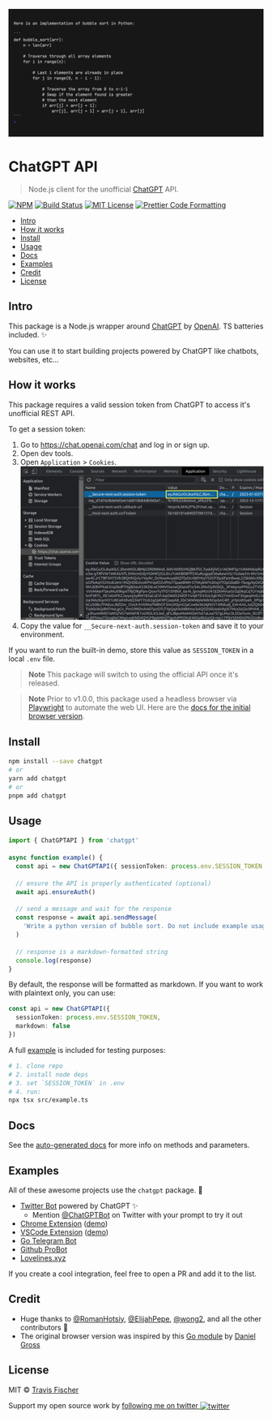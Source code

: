 <p align="center">
  <img alt="Example usage" src="/media/demo.gif">
</p>

# ChatGPT API <!-- omit in toc -->

> Node.js client for the unofficial [ChatGPT](https://openai.com/blog/chatgpt/) API.

[![NPM](https://img.shields.io/npm/v/chatgpt.svg)](https://www.npmjs.com/package/chatgpt) [![Build Status](https://github.com/transitive-bullshit/chatgpt-api/actions/workflows/test.yml/badge.svg)](https://github.com/transitive-bullshit/chatgpt-api/actions/workflows/test.yml) [![MIT License](https://img.shields.io/badge/license-MIT-blue)](https://github.com/transitive-bullshit/chatgpt-api/blob/main/license) [![Prettier Code Formatting](https://img.shields.io/badge/code_style-prettier-brightgreen.svg)](https://prettier.io)

- [Intro](#intro)
- [How it works](#how-it-works)
- [Install](#install)
- [Usage](#usage)
- [Docs](#docs)
- [Examples](#examples)
- [Credit](#credit)
- [License](#license)

## Intro

This package is a Node.js wrapper around [ChatGPT](https://openai.com/blog/chatgpt) by [OpenAI](https://openai.com). TS batteries included. ✨

You can use it to start building projects powered by ChatGPT like chatbots, websites, etc...

## How it works

This package requires a valid session token from ChatGPT to access it's unofficial REST API.

To get a session token:

1. Go to https://chat.openai.com/chat and log in or sign up.
2. Open dev tools.
3. Open `Application` > `Cookies`.
   ![ChatGPT cookies](./media/session-token.png)
4. Copy the value for `__Secure-next-auth.session-token` and save it to your environment.

If you want to run the built-in demo, store this value as `SESSION_TOKEN` in a local `.env` file.

> **Note**
> This package will switch to using the official API once it's released.

> **Note**
> Prior to v1.0.0, this package used a headless browser via [Playwright](https://playwright.dev/) to automate the web UI. Here are the [docs for the initial browser version](https://github.com/transitive-bullshit/chatgpt-api/tree/v0.4.2).

## Install

```bash
npm install --save chatgpt
# or
yarn add chatgpt
# or
pnpm add chatgpt
```

## Usage

```ts
import { ChatGPTAPI } from 'chatgpt'

async function example() {
  const api = new ChatGPTAPI({ sessionToken: process.env.SESSION_TOKEN })

  // ensure the API is properly authenticated (optional)
  await api.ensureAuth()

  // send a message and wait for the response
  const response = await api.sendMessage(
    'Write a python version of bubble sort. Do not include example usage.'
  )

  // response is a markdown-formatted string
  console.log(response)
}
```

By default, the response will be formatted as markdown. If you want to work with plaintext only, you can use:

```ts
const api = new ChatGPTAPI({
  sessionToken: process.env.SESSION_TOKEN,
  markdown: false
})
```

A full [example](./src/example.ts) is included for testing purposes:

```bash
# 1. clone repo
# 2. install node deps
# 3. set `SESSION_TOKEN` in .env
# 4. run:
npx tsx src/example.ts
```

## Docs

See the [auto-generated docs](./docs/classes/ChatGPTAPI.md) for more info on methods and parameters.

## Examples

All of these awesome projects use the `chatgpt` package. 🤯

- [Twitter Bot](https://github.com/transitive-bullshit/chatgpt-twitter-bot) powered by ChatGPT ✨
  - Mention [@ChatGPTBot](https://twitter.com/ChatGPTBot) on Twitter with your prompt to try it out
- [Chrome Extension](https://github.com/gragland/chatgpt-everywhere) ([demo](https://twitter.com/gabe_ragland/status/1599466486422470656))
- [VSCode Extension](https://github.com/mpociot/chatgpt-vscode) ([demo](https://twitter.com/marcelpociot/status/1599180144551526400))
- [Go Telegram Bot](https://github.com/m1guelpf/chatgpt-telegram)
- [Github ProBot](https://github.com/oceanlvr/ChatGPTBot)
- [Lovelines.xyz](https://lovelines.xyz)

If you create a cool integration, feel free to open a PR and add it to the list.

## Credit

- Huge thanks to [@RomanHotsiy](https://github.com/RomanHotsiy), [@ElijahPepe](https://github.com/ElijahPepe), [@wong2](https://github.com/wong2), and all the other contributors 💪
- The original browser version was inspired by this [Go module](https://github.com/danielgross/whatsapp-gpt) by [Daniel Gross](https://github.com/danielgross)

## License

MIT © [Travis Fischer](https://transitivebullsh.it)

Support my open source work by <a href="https://twitter.com/transitive_bs">following me on twitter <img src="https://storage.googleapis.com/saasify-assets/twitter-logo.svg" alt="twitter" height="24px" align="center"></a>
